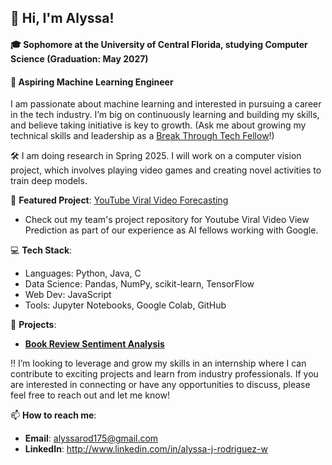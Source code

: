## 👋 Hi, I'm Alyssa!

#### 🎓 Sophomore at the University of Central Florida, studying Computer Science (Graduation: May 2027)
#### 🔭 Aspiring Machine Learning Engineer

I am passionate about machine learning and interested in pursuing a career in the tech industry. I’m big on continuously learning and building my skills, and believe taking initiative is key to growth. (Ask me about growing my technical skills and leadership as a [Break Through Tech Fellow](https://breakthroughtech.org/)!)

🛠 I am doing research in Spring 2025. I will work on a computer vision project, which involves playing video games and creating novel activities to train deep models.

🎯 **Featured Project**: [YouTube Viral Video Forecasting](https://github.com/a-jacewicz/youtube-viral-video-forecasting)
- Check out my team's project repository for Youtube Viral Video View Prediction as part of our experience as AI fellows working with Google.

💻 **Tech Stack**:
- Languages: Python, Java, C
- Data Science: Pandas, NumPy, scikit-learn, TensorFlow
- Web Dev: JavaScript
- Tools: Jupyter Notebooks, Google Colab, GitHub

🚀 **Projects**:
- [**Book Review Sentiment Analysis**](https://github.com/alyssajr/Break-Through-Tech-Portfolio/blob/main/BookReviewSentimentAnalysis.ipynb)

‼️ I’m looking to leverage and grow my skills in an internship where I can contribute to exciting projects and learn from industry professionals. If you are interested in connecting or have any opportunities to discuss, please feel free to reach out and let me know!

📫 **How to reach me**:
 - **Email**: alyssarod175@gmail.com
 - **LinkedIn**: http://www.linkedin.com/in/alyssa-j-rodriguez-w
